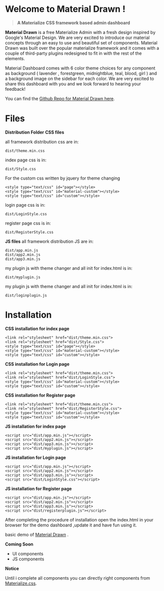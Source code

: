 # Welcome to Material Drawn !
> **A Materialize CSS framework based admin dashboard**

**Material Drawn** is a free Materialize Admin with a fresh design inspired by Google's Material Design. We are very excited to introduce our material concepts through an easy to use and beautiful set of components. Material Drawn was built over the popular materialize framework and it comes with a couple of third-party plugins redesigned to fit in with the rest of the elements.

  
Material Dashboard comes with 6 color theme choices for any component as background ( lavender , forestgreen, midnightblue, teal, blood, girl ) and a background image on the sidebar for each color.
We are very excited to share this dashboard with you and we look forward to hearing your feedback!  
  
You can find the [Github Repo for Material Drawn here]([https://github.com/akshaysoni8707/MaterialDrawn](https://github.com/akshaysoni8707/MaterialDrawn)).

# Files
**Distribution Folder**
**CSS files**

all framework distribution css are in:

    dist/theme.min.css

index page css is in:

    dist/Style.css

For the custom css written by jquery for theme  changing

    <style type="text/css" id="page"></style>
    <style type="text/css" id="material-custom"></style>
    <style type="text/css" id="custom"></style>

login page css is in:

    dist/LoginStyle.css

register page css is in:

    dist/RegisterStyle.css

**JS files**
all framework distribution JS are in:
>

    dist/app.min.js
    dist/app2.min.js
    dist/app3.min.js

my plugin js with theme changer and all init for index.html is in:

    dist/myplugin.js

my plugin js with theme changer and all init for index.html is in:

    dist/loginplugin.js


# Installation
**CSS installation for index page**

    <link rel="stylesheet" href="dist/theme.min.css">
    <link rel="stylesheet" href="dist/Style.css">
    <style type="text/css" id="page"></style>
    <style type="text/css" id="material-custom"></style>
    <style type="text/css" id="custom"></style>

**CSS installation for Login page**

    <link rel="stylesheet" href="dist/theme.min.css">
    <link rel="stylesheet" href="dist/LoginStyle.css">
    <style type="text/css" id="material-custom"></style>
    <style type="text/css" id="custom"></style>

**CSS installation for Register page**

    <link rel="stylesheet" href="dist/theme.min.css">
    <link rel="stylesheet" href="dist/RegisterStyle.css">
    <style type="text/css" id="material-custom"></style>
    <style type="text/css" id="custom"></style>

**JS installation for index page**

    <script src="dist/app.min.js"></script>
    <script src="dist/app2.min.js"></script>
    <script src="dist/app3.min.js"></script>
    <script src="dist/myplugin.js"></script>

**JS installation for Login page**

    <script src="dist/app.min.js"></script>
    <script src="dist/app2.min.js"></script>
    <script src="dist/app3.min.js"></script>
    <script src="dist/LoginStyle.css"></script>

**JS installation for Register page**

    <script src="dist/app.min.js"></script>
    <script src="dist/app2.min.js"></script>
    <script src="dist/app3.min.js"></script>
    <script src="dist/registerplugin.js"></script>

After completing the procedure of installation open the index.html in your browser for the demo dashboard ,update it and have fun using it.

basic demo of [Material Drawn](https://materialdrawn.000webhostapp.com) .

**Coming Soon**

 - UI components 
 - JS components

**Notice**

Until i complete all components you can directly right components from [Materialize.css](https://materializecss.com/).
